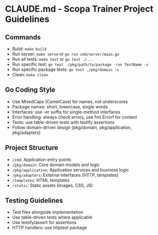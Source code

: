 # CLAUDE.md - Scopa Trainer Project Guidelines

## Commands
- Build: `make build`
- Run server: `make serve` or `go run cmd/server/main.go`
- Run all tests: `make test` or `go test ./...`
- Run specific test: `go test ./pkg/path/to/package -run TestName -v`
- Run specific package tests: `go test ./pkg/domain -v`
- Clean: `make clean`

## Go Coding Style
- Use MixedCaps (CamelCase) for names, not underscores
- Package names: short, lowercase, single words
- Interfaces: use -er suffix for single-method interfaces
- Error handling: always check errors, use fmt.Errorf for context
- Tests: use table-driven tests with testify assertions
- Follow domain-driven design (pkg/domain, pkg/application, pkg/adapters)

## Project Structure
- `/cmd`: Application entry points
- `/pkg/domain`: Core domain models and logic
- `/pkg/application`: Application services and business logic
- `/pkg/adapters`: External interfaces (HTTP, templates)
- `/templates`: HTML templates
- `/static`: Static assets (images, CSS, JS)

## Testing Guidelines
- Test files alongside implementation
- Use table-driven tests where applicable
- Use testify/assert for assertions
- HTTP handlers: use httptest package